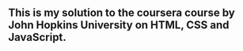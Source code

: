 ## This is my solution to the coursera course by John Hopkins University on HTML, CSS and JavaScript.


